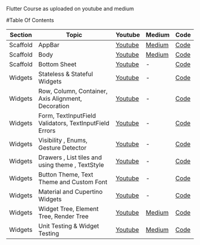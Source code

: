 

Flutter Course as uploaded on youtube and medium

#Table Of Contents

| Section | Topic | Youtube | Medium | Code |
| --- | --- | --- | --- | --- |
| Scaffold | AppBar | [Youtube](https://www.youtube.com/watch?v=wTpC8gsFLyA) | [Medium](https://medium.com/@tapdevs/flutter-course-section-1-scaffold-part-1-appbar-5fc91d7d6b0b) | [Code](https://github.com/tapdevs/flutter-tutorial/tree/sec1-part1)
| Scaffold | Body | [Youtube](https://www.youtube.com/watch?v=wTpC8gsSygI7sbFHlkFLyA) | [Medium](https://medium.com/@tapdevs/flutter-course-section-1-scaffold-part-2-body-b616345bda5d) | [Code](https://github.com/tapdevs/flutter-tutorial/tree/sec1-part2)
| Scaffold | Bottom Sheet | [Youtube](https://www.youtube.com/watch?v=Ey6KSSyUOOU) | - | [Code](https://github.com/tapdevs/flutter-tutorial/tree/sec1-part3)
| Widgets | Stateless & Stateful Widgets | [Youtube](https://www.youtube.com/watch?v=NQ7nFDKl9Oo) | - | [Code](https://github.com/tapdevs/flutter-tutorial/tree/sec2-part1)
| Widgets | Row, Column, Container, Axis Alignment, Decoration | [Youtube](https://www.youtube.com/watch?v=wTpC8gsSygI7sbFHlkFLyA) | - | [Code](https://github.com/tapdevs/flutter-tutorial/tree/sec2-part2)
| Widgets | Form, TextInputField Validators, TextInputField Errors| [Youtube](https://www.youtube.com/watch?v=pejQGXgDznw) | - | [Code](https://github.com/tapdevs/flutter-tutorial/tree/sec2-part3)
| Widgets | Visibility , Enums, Gesture Detector| [Youtube](https://youtu.be/xwCqADEDLNA) | - | [Code](https://github.com/tapdevs/flutter-tutorial/tree/sec2-part4)
| Widgets | Drawers , List tiles and using theme , TextStyle| [Youtube](https://youtu.be/qXBf6J1coPE) | - | [Code](https://github.com/tapdevs/flutter-tutorial/tree/sec2-part5)
| Widgets | Button Theme, Text Theme and Custom Font| [Youtube](https://youtu.be/blrosi9xijw) | - | [Code](https://github.com/tapdevs/flutter-tutorial/tree/sec2-part6)
| Widgets | Material and Cupertino Widgets| [Youtube](https://youtu.be/NUI5iFhckD0) | - | [Code](https://github.com/tapdevs/flutter-tutorial/tree/sec2-part7)
| Widgets | Widget Tree, Element Tree, Render Tree| [Youtube](https://youtu.be/sz6Kfed0Wuw) | [Medium](https://medium.com/@tapdevs/flutter-course-section-2-widgets-part-8-widget-trees-522020f7ba18) | [Code](https://github.com/tapdevs/flutter-tutorial/tree/sec2-part8)
| Widgets | Unit Testing & Widget Testing| [Youtube](https://youtu.be/PQTly7kxOjw) | [Medium](https://medium.com/@itsjanshair/flutter-course-section-2-widgets-part-8-unit-tests-and-widget-tests-3dae91242217)  | [Code](https://github.com/tapdevs/flutter-tutorial/tree/sec2-part9)

